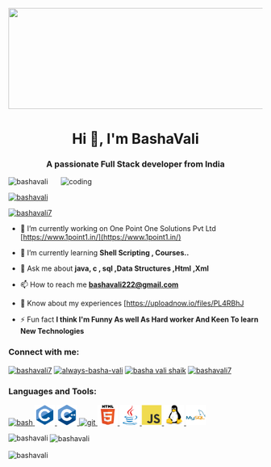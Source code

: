 <br>
  <img src="https://img.freepik.com/free-vector/blue-technology-digital-banner-design_1017-32257.jpg" width="2000" height="200">
  <br>
<h1 align="center">Hi 👋, I'm BashaVali</h1>
<h3 align="center">A passionate Full Stack developer from India</h3>
<image align="right" alt="coding" width=400" src="https://static01.nyt.com/images/2020/01/01/business/01Techfix-print/01Techfix-print-superJumbo.gif">
<p align="left"> <img src="https://komarev.com/ghpvc/?username=bashavali&label=Profile%20views&color=0e75b6&style=flat" alt="bashavali" /> </p>

<p align="left"> <a href="https://github.com/ryo-ma/github-profile-trophy"><img src="https://github-profile-trophy.vercel.app/?username=bashavali" alt="bashavali" /></a> </p>

<p align="left"> <a href="https://twitter.com/bashavali7" target="blank"><img src="https://img.shields.io/twitter/follow/bashavali7?logo=twitter&style=for-the-badge" alt="bashavali7" /></a> </p>

- 🔭 I’m currently working on One Point One Solutions Pvt Ltd [https://www.1point1.in/](https://www.1point1.in/)

- 🌱 I’m currently learning **Shell Scripting , Courses..**

- 💬 Ask me about **java, c , sql ,Data Structures ,Html ,Xml**

- 📫 How to reach me **bashavali222@gmail.com**

- 📄 Know about my experiences [https://uploadnow.io/files/PL4RBhJ

- ⚡ Fun fact **I think I'm Funny As well As Hard worker And Keen To learn New Technologies**

<h3 align="left">Connect with me:</h3>
<p align="left">
<a href="https://twitter.com/bashavali7" target="blank"><img align="center" src="https://upload.wikimedia.org/wikipedia/commons/thumb/4/4f/Twitter-logo.svg/1200px-Twitter-logo.svg.png" alt="bashavali7" height="30" width="40" /></a>
<a href="https://instagram.com/always_basha_vali" target="blank"><img align="center" src="https://upload.wikimedia.org/wikipedia/commons/9/95/Instagram_logo_2022.svg" alt="always-basha-vali" height="30" width="40" /></a>
<a href="https://www.youtube.com/channel/UCYoWd3TTukpmKgNyH-lnLgg" target="blank"><img align="center" src="https://upload.wikimedia.org/wikipedia/commons/thumb/e/e1/Logo_of_YouTube_%282015-2017%29.svg/1280px-Logo_of_YouTube_%282015-2017%29.svg.png" alt="basha vali shaik" height="30" width="40" /></a>
<a href="https://facebook.com/valibasha.valibasha.3" target="blank"><img align="center" src="https://image.shutterstock.com/image-vector/facebook-icon-vector-illustration-social-260nw-2109892373.jpg" alt="bashavali7" height="30" width="40" /></a>
</p>

<h3 align="left">Languages and Tools:</h3>
<p align="left"> <a href="https://www.gnu.org/software/bash/" target="_blank" rel="noreferrer"> <img src="https://www.vectorlogo.zone/logos/gnu_bash/gnu_bash-icon.svg" alt="bash" width="40" height="40"/> </a> <a href="https://www.cprogramming.com/" target="_blank" rel="noreferrer"> <img src="https://raw.githubusercontent.com/devicons/devicon/master/icons/c/c-original.svg" alt="c" width="40" height="40"/> </a> <a href="https://www.w3schools.com/cpp/" target="_blank" rel="noreferrer"> <img src="https://raw.githubusercontent.com/devicons/devicon/master/icons/cplusplus/cplusplus-original.svg" alt="cplusplus" width="40" height="40"/> </a> <a href="https://git-scm.com/" target="_blank" rel="noreferrer"> <img src="https://www.vectorlogo.zone/logos/git-scm/git-scm-icon.svg" alt="git" width="40" height="40"/> </a> <a href="https://www.w3.org/html/" target="_blank" rel="noreferrer"> <img src="https://raw.githubusercontent.com/devicons/devicon/master/icons/html5/html5-original-wordmark.svg" alt="html5" width="40" height="40"/> </a> <a href="https://www.java.com" target="_blank" rel="noreferrer"> <img src="https://raw.githubusercontent.com/devicons/devicon/master/icons/java/java-original.svg" alt="java" width="40" height="40"/> </a> <a href="https://developer.mozilla.org/en-US/docs/Web/JavaScript" target="_blank" rel="noreferrer"> <img src="https://raw.githubusercontent.com/devicons/devicon/master/icons/javascript/javascript-original.svg" alt="javascript" width="40" height="40"/> </a> <a href="https://www.linux.org/" target="_blank" rel="noreferrer"> <img src="https://raw.githubusercontent.com/devicons/devicon/master/icons/linux/linux-original.svg" alt="linux" width="40" height="40"/> </a> <a href="https://www.mysql.com/" target="_blank" rel="noreferrer"> <img src="https://raw.githubusercontent.com/devicons/devicon/master/icons/mysql/mysql-original-wordmark.svg" alt="mysql" width="40" height="40"/> </a> </p>

<p><img align="left" src="https://github-readme-stats.vercel.app/api/top-langs?username=bashavali&show_icons=true&locale=en&layout=compact" alt="bashavali" /></p>

<p>&nbsp;<img align="center" src="https://github-readme-stats.vercel.app/api?username=bashavali&show_icons=true&locale=en" alt="bashavali" /></p>

<p><img align="center" src="https://github-readme-streak-stats.herokuapp.com/?user=bashavali&" alt="bashavali" /></p>
